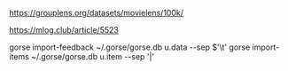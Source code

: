 https://grouplens.org/datasets/movielens/100k/

https://mlog.club/article/5523


gorse import-feedback ~/.gorse/gorse.db u.data --sep $'\t'
gorse import-items ~/.gorse/gorse.db u.item --sep '|'